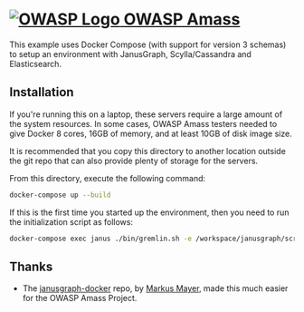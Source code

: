 # [![OWASP Logo](../../images/owasp_logo.png) OWASP Amass](https://owasp.org/www-project-amass/)

This example uses Docker Compose (with support for version 3 schemas) to setup an environment with JanusGraph, Scylla/Cassandra and Elasticsearch.

## Installation

If you're running this on a laptop, these servers require a large amount of the system resources. In some cases, OWASP Amass testers needed to give Docker 8 cores, 16GB of memory, and at least 10GB of disk image size.

It is recommended that you copy this directory to another location outside the git repo that can also provide plenty of storage for the servers.

From this directory, execute the following command:

```bash
docker-compose up --build
```

If this is the first time you started up the environment, then you need to run the initialization script as follows:

```bash
docker-compose exec janus ./bin/gremlin.sh -e /workspace/janusgraph/scripts/amass-init.groovy
```

## Thanks

* The [janusgraph-docker](https://github.com/sunsided/janusgraph-docker/) repo, by [Markus Mayer](https://github.com/sunsided), made this much easier for the OWASP Amass Project.
